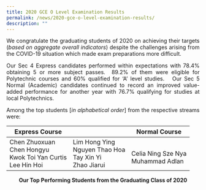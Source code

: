 ```yaml
---
title: 2020 GCE O Level Examination Results
permalink: /news/2020-gce-o-level-examination-results/
description: ""
---
```

<p style="text-align: justify;">We congratulate the graduating students of 2020 on achieving their targets (<i>based on aggregate overall indicators</i>) despite the challenges arising from the COVID-19 situation which made exam preparations more difficult.   </p>

<p style="text-align: justify;">Our Sec 4 Express candidates performed within expectations with 78.4% obtaining 5 or more subject passes.  89.2% of them were eligible for Polytechnic courses and 60% qualified for ‘A’ level studies.   Our Sec 5 Normal (Academic) candidates continued to record an improved value-added performance for another year with 76.7% qualifying for studies at local Polytechnics.</p>


<p style="text-align: justify;">Among the top students [<i>in alphabetical order</i>] from the respective streams were:</p>

| Express Course                                                     |                                                               | Normal Course                             |
|---------|------|----------------|
| Chen Zhuoxuan<br>Chen Hongyu<br>Kwok Toi Yan Curtis<br>Lee Hin Hoi | Lim Hong Ying<br>Nguyen Thao Hoa<br>Tay Xin Yi<br>Zhao Jiarui |  <br>Celia Ning Sze Nya<br>Muhammad Adlan |

<center><b>Our Top Performing Students from the Graduating Class of 2020</b></center>